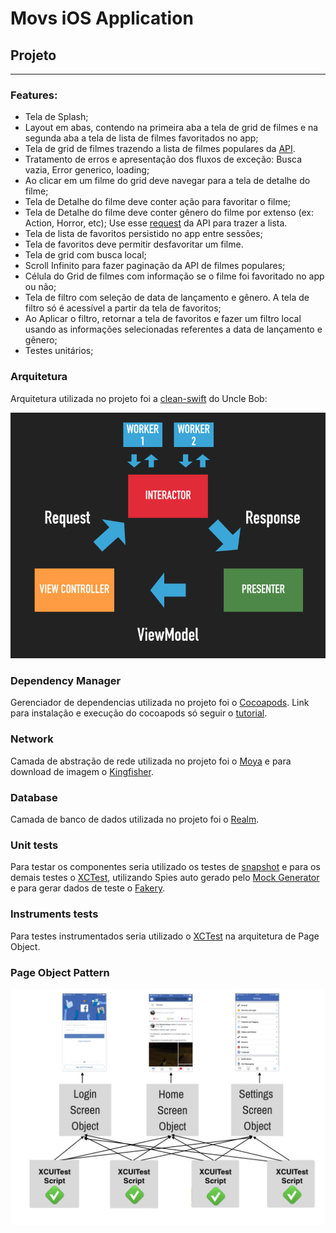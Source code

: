 # Movs iOS Application

## Projeto

---

### Features:

- Tela de Splash;
- Layout em abas, contendo na primeira aba a tela de grid de filmes e na segunda aba a tela de lista de filmes favoritados no app;
- Tela de grid de filmes trazendo a lista de filmes populares da [API](https://developers.themoviedb.org/3/movies/get-popular-movies).
- Tratamento de erros e apresentação dos fluxos de exceção: Busca vazia, Error generico, loading;
- Ao clicar em um filme do grid deve navegar para a tela de detalhe do filme;
- Tela de Detalhe do filme deve conter ação para favoritar o filme;
- Tela de Detalhe do filme deve conter gênero do filme por extenso (ex: Action, Horror, etc); Use esse [request](https://developers.themoviedb.org/3/genres/get-movie-list) da API para trazer a lista.
- Tela de lista de favoritos persistido no app entre sessões;
- Tela de favoritos deve permitir desfavoritar um filme.
- Tela de grid com busca local;
- Scroll Infinito para fazer paginação da API de filmes populares;
- Célula do Grid de filmes com informação se o filme foi favoritado no app ou não;
- Tela de filtro com seleção de data de lançamento e gênero. A tela de filtro só é acessível a partir da tela de favoritos;
- Ao Aplicar o filtro, retornar a tela de favoritos e fazer um filtro local usando as informações selecionadas referentes a data de lançamento e gênero;
- Testes unitários;

### Arquitetura

Arquitetura utilizada no projeto foi a [clean-swift](https://clean-swift.com/) do Uncle Bob:

![Image of VIP](assets/clean-swift.png)

### Dependency Manager

Gerenciador de dependencias utilizada no projeto foi o [Cocoapods](https://cocoapods.org/). Link para instalação e execução do cocoapods só seguir o [tutorial](https://cocoapods.org/).

### Network

Camada de abstração de rede utilizada no projeto foi o [Moya](https://github.com/Moya/Moya) e para download de imagem o [Kingfisher](https://github.com/onevcat/Kingfisher).

### Database

Camada de banco de dados utilizada no projeto foi o [Realm](https://realm.io/).

### Unit tests

Para testar os componentes seria utilizado os testes de [snapshot](https://github.com/pointfreeco/swift-snapshot-testing) e para os demais testes o [XCTest](https://developer.apple.com/documentation/xctest), utilizando Spies auto gerado pelo [Mock Generator](https://github.com/seanhenry/SwiftMockGeneratorForXcode) e para gerar dados de teste o [Fakery](https://github.com/vadymmarkov/Fakery).

### Instruments tests

Para testes instrumentados seria utilizado o [XCTest](https://developer.apple.com/documentation/xctest) na arquitetura de Page Object.

### Page Object Pattern

![Image of PO](assets/page_object_scheme_xctest.png)

